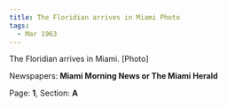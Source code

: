 ```yaml
---  
title: The Floridian arrives in Miami Photo  
tags:  
  - Mar 1963  
---  
```

  
The Floridian arrives in Miami. [Photo]  
  
Newspapers: **Miami Morning News or The Miami Herald**  
  
Page: **1**, Section: **A** 

